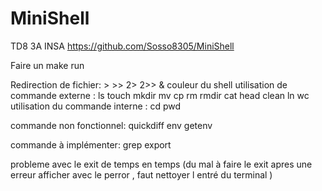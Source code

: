# MiniShell
TD8 3A INSA
https://github.com/Sosso8305/MiniShell

Faire un make run 


Redirection de fichier:  >   >>  2> 2>>  &
couleur du shell
utilisation de commande externe : ls touch mkdir mv cp rm rmdir cat head clean ln wc
utilisation du commande interne : cd pwd 

commande non fonctionnel: quickdiff env getenv

commande à implémenter: grep  export


probleme avec le exit de temps en temps
(du mal à faire le exit apres une erreur afficher avec le perror , faut nettoyer l entré du terminal ) 

